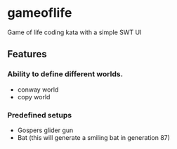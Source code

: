 # gameoflife
Game of life coding kata with a simple SWT UI

## Features
### Ability to define different worlds. 
- conway world
- copy world
### Predefined setups
- Gospers glider gun
- Bat (this will generate a smiling bat in generation 87)
